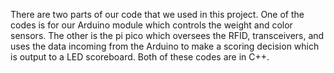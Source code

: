There are two parts of our code that we used in this project. One of the codes is for our Arduino module which controls the weight and color sensors. The other is the pi pico which oversees the RFID, transceivers, and uses the data incoming from the Arduino to make a scoring decision which is output to a LED scoreboard. Both of these codes are in C++.
